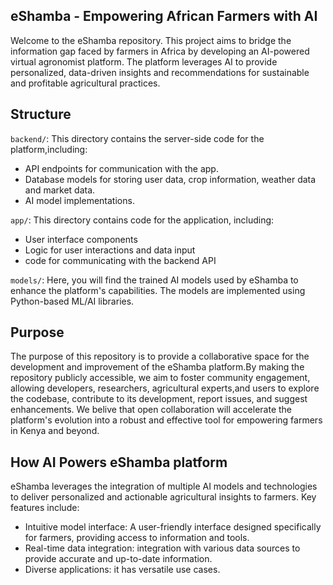 ## eShamba - Empowering African Farmers with AI
Welcome to the eShamba repository. This project aims to bridge the information gap faced by farmers in Africa by developing an AI-powered virtual agronomist platform. The platform leverages AI to provide personalized, data-driven insights and recommendations for sustainable and profitable agricultural practices.

## Structure
`backend/`: This directory contains the server-side code for the platform,including:
* API endpoints for communication with the app.
* Database models for storing user data, crop information, weather data and market data.
* AI model implementations.

`app/`: This directory contains code for the application, including:
* User interface components
* Logic for user interactions and data input
* code for communicating with the backend API

`models/`: Here, you will find the trained AI models used by eShamba to enhance the platform's capabilities. The models are implemented using Python-based ML/AI libraries.

## Purpose
The purpose of this repository is to provide a collaborative space for the development and improvement of the eShamba platform.By making the repository publicly accessible, we aim to foster community engagement, allowing developers, researchers, agricultural experts,and users to explore the codebase, contribute to its development, report issues, and suggest enhancements. We belive that open collaboration will accelerate the platform's evolution into a robust and effective tool for empowering farmers in Kenya and beyond.

## How AI Powers eShamba platform
eShamba leverages the integration of multiple AI models and technologies to deliver personalized and actionable agricultural insights to farmers. Key features include:
* Intuitive model interface: A user-friendly interface designed specifically for farmers, providing access to information and tools.
* Real-time data integration: integration with various data sources to provide accurate and up-to-date information.
* Diverse applications: it has versatile use cases.




